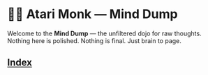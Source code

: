 # 🧘‍♂️ Atari Monk — Mind Dump

Welcome to the **Mind Dump** — the unfiltered dojo for raw thoughts.  
Nothing here is polished. Nothing is final. Just brain to page.

## [Index](content/index.md)